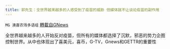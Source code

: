 ```yaml
---
title: 郭先生：全世界越来越多的人感受到了疫苗的威胁 但媒体就不让谈论疫苗的副作用
---
```

`MG 澳喜农场多语组` [轉載自GNews](https://gnews.org/zh-hans/1613413/)

全世界越来越多的人开始反对疫苗，但所有的媒体都选择了沉默，邪恶的势力企图控制世界。从中也体现出了喜美元，喜币，G-TV，Gnews和GETTR的重要性

